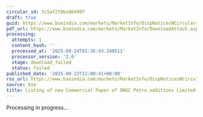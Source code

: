 ```yaml
---
circular_id: 3c5af2f0ba964997
draft: true
guid: https://www.bseindia.com/markets/MarketInfo/DispNoticesNCirculars.aspx?Noticeid={F549AE56-7345-4747-AE93-78985C27F97E}&noticeno=20250923-42&dt=09/23/2025&icount=42&totcount=84&flag=0
pdf_url: https://www.bseindia.com/markets/MarketInfo/DownloadAttach.aspx?id=20250923-42&attachedId=
processing:
  attempts: 1
  content_hash: ''
  processed_at: '2025-09-24T01:35:43.240511'
  processor_version: '2.0'
  stage: download_failed
  status: failed
published_date: '2025-09-23T12:00:41+00:00'
rss_url: https://www.bseindia.com/markets/MarketInfo/DispNoticesNCirculars.aspx?Noticeid={F549AE56-7345-4747-AE93-78985C27F97E}&noticeno=20250923-42&dt=09/23/2025&icount=42&totcount=84&flag=0
source: bse
title: Listing of new Commercial Paper of ONGC Petro additions Limited
---
```


Processing in progress...